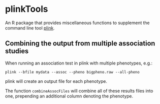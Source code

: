 plinkTools
==========

An R package that provides miscellaneous functions to supplement the command line tool [plink](http://pngu.mgh.harvard.edu/~purcell/plink/).

## Combining the output from multiple association studies
When running an association test in plink with multiple phenotypes, e.g.:

    plink --bfile mydata --assoc --pheno bigpheno.raw --all-pheno

plink will create an output file for each phenotype.

The function `combineAssocFiles` will combine all of these results files into one, prepending an additional column denoting the phenotype.
